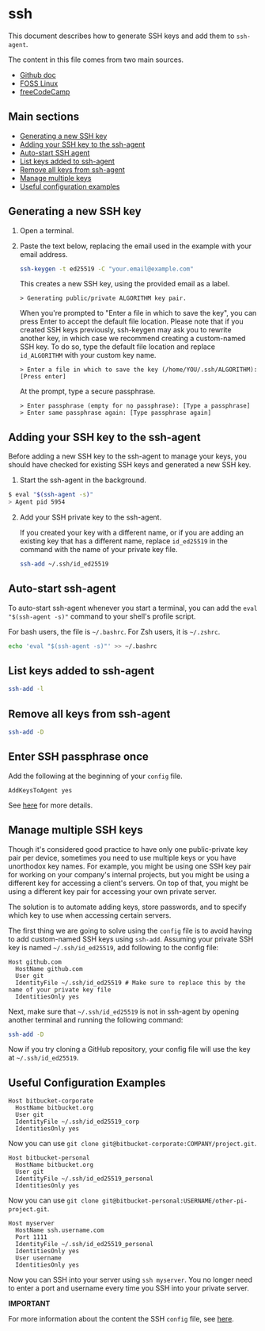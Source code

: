 # ssh

This document describes how to generate SSH keys and add them to `ssh-agent`.

The content in this file comes from two main sources.
- [Github doc](https://docs.github.com/en/authentication/connecting-to-github-with-ssh)
- [FOSS Linux](https://www.fosslinux.com/122405/how-to-install-and-use-ssh-agent-on-ubuntu.htm)
- [freeCodeCamp](https://www.freecodecamp.org/news/the-ultimate-guide-to-ssh-setting-up-ssh-keys/)

## Main sections

- [Generating a new SSH key](#generating-a-new-ssh-key)
- [Adding your SSH key to the ssh-agent](#adding-your-ssh-key-to-the-ssh-agent)
- [Auto-start SSH agent](#auto-start-ssh-agent)
- [List keys added to ssh-agent](#list-keys-added-to-ssh-agent)
- [Remove all keys from ssh-agent](#remove-all-keys-from-ssh-agent)
- [Manage multiple keys](#manage-multiple-ssh-keys)
- [Useful configuration examples](#useful-configuration-examples)

## Generating a new SSH key

1. Open a terminal.

2. Paste the text below, replacing the email used in the example with your email address.

    ```sh
    ssh-keygen -t ed25519 -C "your.email@example.com"
    ```

    This creates a new SSH key, using the provided email as a label.

    ```
    > Generating public/private ALGORITHM key pair.
    ```

    When you're prompted to "Enter a file in which to save the key", you can press Enter to accept the default file location.
    Please note that if you created SSH keys previously, ssh-keygen may ask you to rewrite another key, in which case we
    recommend creating a custom-named SSH key. To do so, type the default file location and replace `id_ALGORITHM` with your
    custom key name.

    ```
    > Enter a file in which to save the key (/home/YOU/.ssh/ALGORITHM):[Press enter]
    ```

    At the prompt, type a secure passphrase.

    ```
    > Enter passphrase (empty for no passphrase): [Type a passphrase]
    > Enter same passphrase again: [Type passphrase again]
    ```

## Adding your SSH key to the ssh-agent

Before adding a new SSH key to the ssh-agent to manage your keys, you should have checked for existing SSH keys and generated
a new SSH key. 

1. Start the ssh-agent in the background.

  ```sh
  $ eval "$(ssh-agent -s)"
  > Agent pid 5954
  ```

2. Add your SSH private key to the ssh-agent.

    If you created your key with a different name, or if you are adding an existing key that has a different name, replace `id_ed25519` in the command with the name of your private key file.

    ```sh
    ssh-add ~/.ssh/id_ed25519
    ```

## Auto-start ssh-agent

To auto-start ssh-agent whenever you start a terminal, you can add the `eval "$(ssh-agent -s)"` command to your shell's
profile script.

For bash users, the file is `~/.bashrc`. For Zsh users, it is `~/.zshrc`.

```sh
echo 'eval "$(ssh-agent -s)"' >> ~/.bashrc
```

## List keys added to ssh-agent

```sh
ssh-add -l
```

## Remove all keys from ssh-agent

```sh
ssh-add -D
```

## Enter SSH passphrase once

Add the following at the beginning of your `config` file.

```
AddKeysToAgent yes
```

See [here](https://man.openbsd.org/ssh_config.5#AddKeysToAgent) for more details.

## Manage multiple SSH keys

Though it's considered good practice to have only one public-private key pair per device, sometimes you need to use
multiple keys or you have unorthodox key names. For example, you might be using one SSH key pair for working on your
company's internal projects, but you might be using a different key for accessing a client's servers. On top of that,
you might be using a different key pair for accessing your own private server.

The solution is to automate adding keys, store passwords, and to specify which key to use when accessing certain servers.

The first thing we are going to solve using the `config` file is to avoid having to add custom-named SSH keys using `ssh-add`. Assuming your private SSH key is named `~/.ssh/id_ed25519`, add following to the config file:

```
Host github.com
  HostName github.com
  User git
  IdentityFile ~/.ssh/id_ed25519 # Make sure to replace this by the name of your private key file
  IdentitiesOnly yes
```

Next, make sure that `~/.ssh/id_ed25519` is not in ssh-agent by opening another terminal and running the following command:

```sh
ssh-add -D
```

Now if you try cloning a GitHub repository, your config file will use the key at `~/.ssh/id_ed25519`.

## Useful Configuration Examples

```
Host bitbucket-corporate
  HostName bitbucket.org
  User git
  IdentityFile ~/.ssh/id_ed25519_corp
  IdentitiesOnly yes
```

Now you can use `git clone git@bitbucket-corporate:COMPANY/project.git`.

```
Host bitbucket-personal
  HostName bitbucket.org
  User git
  IdentityFile ~/.ssh/id_ed25519_personal
  IdentitiesOnly yes
```

Now you can use `git clone git@bitbucket-personal:USERNAME/other-pi-project.git`.

```
Host myserver
  HostName ssh.username.com
  Port 1111
  IdentityFile ~/.ssh/id_ed25519_personal
  IdentitiesOnly yes
  User username
  IdentitiesOnly yes
```

Now you can SSH into your server using `ssh myserver`. You no longer need to enter a port and username every time
you SSH into your private server.

**IMPORTANT**

For more information about the content the SSH `config` file, see [here](https://www.ssh.com/academy/ssh/config).
